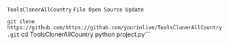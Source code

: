 `ToolsClonerAllCountry`
`File Open Source Update`

```git clone https://github.com/https://github.com/yourinlive/ToolsClonerAllCountry.git```
cd ToolsClonerAllCountry
python project.py```
